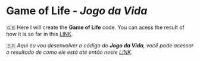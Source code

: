 # Game of Life - *Jogo da Vida*

:uk: Here I will create the **Game of Life** code. You can acess the result of how it is so far in this [LINK](https://andersonlot.github.io/en/Game-of-Life).  
 
:brazil: *Aqui eu vou desenvolver o código do **Jogo da Vida**, você pode acessar o resultado de como ele está até então neste [LINK](https://andersonlot.github.io/Game-of-Life).*
